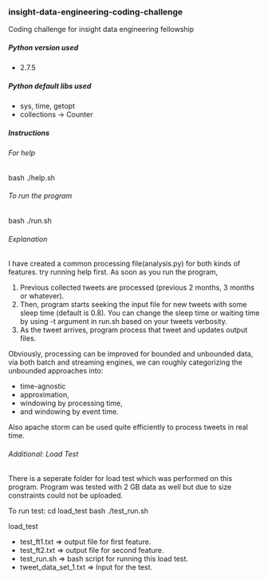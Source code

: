 ### insight-data-engineering-coding-challenge
Coding challenge for insight data engineering fellowship

##### Python version used
- 2.7.5

##### Python default libs used
- sys, time, getopt
- collections -> Counter

##### Instructions
###### For help
bash ./help.sh
###### To run the program
bash ./run.sh

###### Explanation
I have created a common processing file(analysis.py) for both kinds of features. try running help first.
  As soon as you run the program, 
  1. Previous collected tweets are processed (previous 2 months, 3 months or whatever).
  2. Then, program starts seeking the input file for new tweets with some sleep time (default is 0.8). You can change the sleep time or waiting time by using -t argument in run.sh based on your tweets verbosity.
  3. As the tweet arrives, program process that tweet and updates output files.

Obviously, processing can be improved for bounded and unbounded data, via both batch and streaming engines, we can roughly categorizing the unbounded approaches into: 
- time-agnostic
- approximation, 
- windowing by processing time, 
- and windowing by event time.

Also apache storm can be used quite efficiently to process tweets in real time.

###### Additional: Load Test
There is a seperate folder for load test which was performed on this program. Program was tested with 2 GB data as well but due to size constraints could not be uploaded.

To run test:
  cd load_test
  bash ./test_run.sh

load_test

- test_ft1.txt => output file for first feature.
- test_ft2.txt => output file for second feature.
- test_run.sh => bash script for running this load test. 
- tweet_data_set_1.txt => Input for the test.



